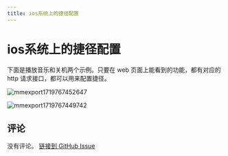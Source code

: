 ```yaml
---
title: ios系统上的捷径配置
---
```


# ios系统上的捷径配置

下面是播放音乐和关机两个示例。只要在 web 页面上能看到的功能，都有对应的 http 请求接口，都可以用来配置捷径。

![mmexport1719767452647](https://gproxy.hanxi.cc/proxy/hanxi/xiaomusic/assets/1185757/db0a1856-e1ed-47cb-972d-d997f71bf92b)

![mmexport1719767449742](https://gproxy.hanxi.cc/proxy/hanxi/xiaomusic/assets/1185757/92b7bc4b-9699-49cc-956a-4bddb6bd50fa)


## 评论

没有评论。
[链接到 GitHub Issue](https://github.com/hanxi/xiaomusic/issues/96)
